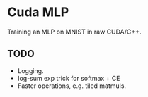 # Cuda MLP
Training an MLP on MNIST in raw CUDA/C++.

## TODO

* Logging.
* log-sum exp trick for softmax + CE
* Faster operations, e.g. tiled matmuls.

